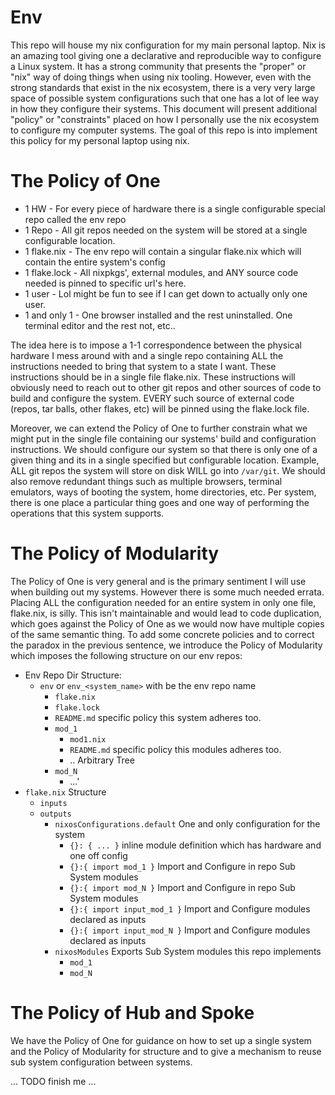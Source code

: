 # Env

This repo will house my nix configuration for my main personal laptop. Nix is an amazing tool giving one a declarative and reproducible way to configure a Linux system. It has a strong community that presents the "proper" or "nix" way of doing things when using nix tooling. However, even with the strong standards that exist in the nix ecosystem, there is a very very large space of possible system configurations such that one has a lot of lee way in how they configure their systems. This document will present additional "policy" or "constraints" placed on how I personally use the nix ecosystem to configure my computer systems. The goal of this repo is into implement this policy for my personal laptop using nix.

# The Policy of One

* 1 HW - For every piece of hardware there is a single configurable special repo called the env repo
* 1 Repo - All git repos needed on the system will be stored at a single configurable location. 
* 1 flake.nix - The env repo will contain a singular flake.nix which will contain the entire system's config
* 1 flake.lock - All nixpkgs', external modules, and ANY source code needed is pinned to specific url's here.
* 1 user - Lol might be fun to see if I can get down to actually only one user.
* 1 and only 1 - One browser installed and the rest uninstalled. One terminal editor and the rest not, etc..

The idea here is to impose a 1-1 correspondence between the physical hardware I mess around with and a single repo containing ALL the instructions needed to bring that system to a state I want. These instructions should be in a single file flake.nix. These instructions will obviously need to reach out to other git repos and other sources of code to build and configure the system. EVERY such source of external code (repos, tar balls, other flakes, etc) will be pinned using the flake.lock file.

Moreover, we can extend the Policy of One to further constrain what we might put in the single file containing our systems' build and configuration instructions. We should configure our system so that there is only one of a given thing and its in a single specified but configurable location. Example, ALL git repos the system will store on disk WILL go into `/var/git`. We should also remove redundant things such as multiple browsers, terminal emulators, ways of booting the system, home directories, etc. Per system, there is one place a particular thing goes and one way of performing the operations that this system supports. 

# The Policy of Modularity

The Policy of One is very general and is the primary sentiment I will use when building out my systems. However there is some much needed errata. Placing ALL the configuration needed for an entire system in only one file, flake.nix, is silly. This isn't maintainable and would lead to code duplication, which goes against the Policy of One as we would now have multiple copies of the same semantic thing. To add some concrete policies and to correct the paradox in the previous sentence, we introduce the Policy of Modularity which imposes the following structure on our env repos:

* Env Repo Dir Structure:
    * `env` or `env_<system_name>` with be the env repo name
        * `flake.nix`
        * `flake.lock`
        * `README.md` specific policy this system adheres too.
        * `mod_1`
            * `mod1.nix`
            * `README.md` specific policy this modules adheres too.
            * .. Arbitrary Tree
        * `mod_N`
            * ...'
* `flake.nix` Structure
    * `inputs`
    * `outputs`
        * `nixosConfigurations.default` One and only configuration for the system
            * `{}: { ... }` inline module definition which has hardware and one off config
            * `{}:{ import mod_1 }` Import and Configure in repo Sub System modules
            * `{}:{ import mod_N }` Import and Configure in repo Sub System modules
            * `{}:{ import input_mod_1 }` Import and Configure modules declared as inputs
            * `{}:{ import input_mod_N }` Import and Configure modules declared as inputs
        * `nixosModules` Exports Sub System modules this repo implements
            * `mod_1`
            * `mod_N`


# The Policy of Hub and Spoke

We have the Policy of One for guidance on how to set up a single system and the Policy of Modularity for structure and to give a mechanism to reuse sub system configuration between systems. 


... TODO finish me ...